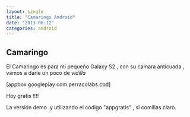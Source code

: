 ```yaml
---
layout: single
title: "Camaringo Android"
date: "2013-06-12"
categories: android
---
```


## Camaringo

El Camaringo es para mi pequeño Galaxy S2 , con su camara anticuada ,  vamos a darle un poco de _vidilla_

\[appbox googleplay com.perracolabs.cpd\]

Hoy gratis !!!!

La versión demo  y utilizando el código "appgratis" , si comillas claro.

